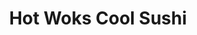 ---
layout: place
title: "Hot Woks Cool Sushi"
permalink: /illinois/chicago/hot-woks-cool-sushi.html
stateAbbr: IL
stateName: Illinois
cityName: Chicago
seo:
  name: "Hot Woks Cool Sushi"
  type: Restaurant
  links: null
description: "Hot Woks Cool Sushi serves delicious sushi in Chicago, Illinois. Try fresh Japanese dishes for a great dining experience. "
place_id: ChIJg4i4E6QsDogRouakuQx6drU
photos:
  - name: >-
      places/ChIJg4i4E6QsDogRouakuQx6drU/photos/AeeoHcL74ogEbHjwD6C6P8ElWPwH2N7nUcbPmiA1cLES7hx_etXSjCqnfDPRBofnP8WyAzLQ4mjTT10TKGI-7q2v21czyl-AA9ur88a76C9foIW0Nl3Vj9maYDUbISbqar3jzfkQl22EKSU0h8_o2vvxey0wgG4EKGZR4LGW9dyeDQDJZXE-J-7VLujTYyLsuJq1dZ2-MxedN48vuXowXG5ub43R0_HZn42ZVfvSROGnfVZeznVV151CkyDjGV7OxxEdc0Xnph7xmqtyKxo1phlDNPcaLbxy9QGHF8rIQTPF54HnEw2G8tnjfLsKhsR-2H1jUkZ0Nes8UD1-ec2CSPWAF3hq18lLo2aH0dD1MatZN3TnT9_lEaqV2vHgCFhhBwiDY1aikDfe9HdZfgepwE4YkbC6kJoEwtSEL8HJc--yM9unpRQ
    widthPx: 1080
    heightPx: 686
    authorAttributions:
      - displayName: Abdullah
        uri: https://maps.google.com/maps/contrib/102153862946180267307
        photoUri: >-
          https://lh3.googleusercontent.com/a-/ALV-UjW4kUHYT-shxZnjlXtnLL-iSQ5oiHEP1chdcYShPbn1i2DN8k5XeQ=s100-p-k-no-mo
    flagContentUri: >-
      https://www.google.com/local/imagery/report/?cb_client=maps_api_places.places_api&image_key=!1e10!2sCIHM0ogKEICAgIDujL6tzgE&hl=en-US
    googleMapsUri: >-
      https://www.google.com/maps/place//data=!3m4!1e2!3m2!1sCIHM0ogKEICAgIDujL6tzgE!2e10!4m2!3m1!1s0x880e2ca413b88883:0xb5767a0cb9a4e6a2
  - name: >-
      places/ChIJg4i4E6QsDogRouakuQx6drU/photos/AeeoHcKj4uIxJTSR2GNEo_V904rdVKmVCohAf2k8nUCm21sHOiOrlKWBWre6THslV1W5Q1jKXPBdHhJWPAa71PxhTfKwGYWek9hmtBMZTAhn8qYDA90rD5hJ_04WWz5w-BSPKlrluPUrbE5Pi598U-GW__h2V8Nqy3tXrK9X2cIKZQHUV2zZUh5G5uDXYGTocXHT_093WGJVsrxkjHyVZ66k1mSrhjWp7nxSFJXxKJ6PEC14qLI2YB7_1_bsjJr762CBoQjIR82Lldmqj4BvvQRo6ejIIaUWFyHiGdD5VNLhVMLbvQ
    widthPx: 2743
    heightPx: 1544
    authorAttributions:
      - displayName: Hot Woks Cool Sushi
        uri: https://maps.google.com/maps/contrib/118047545310799532078
        photoUri: >-
          https://lh3.googleusercontent.com/a-/ALV-UjXQ3GIuo5G9sOT2IIHIBYTy_PUmGMXh36HQiRtPDq3tq2US8sE=s100-p-k-no-mo
    flagContentUri: >-
      https://www.google.com/local/imagery/report/?cb_client=maps_api_places.places_api&image_key=!1e10!2sAF1QipNrKGNRP_mXMwcwW9a1SLs9FpMfn5HSUVDNxM_k&hl=en-US
    googleMapsUri: >-
      https://www.google.com/maps/place//data=!3m4!1e2!3m2!1sAF1QipNrKGNRP_mXMwcwW9a1SLs9FpMfn5HSUVDNxM_k!2e10!4m2!3m1!1s0x880e2ca413b88883:0xb5767a0cb9a4e6a2
  - name: >-
      places/ChIJg4i4E6QsDogRouakuQx6drU/photos/AeeoHcKVmavhQotqnkabjmaKsLWysFGtMHpqVjRAheXfKePeqnFe5TZAKUZB54rIfvo8dmiuRBZItueuD9oDah6G0o9WzNxjAlkNQ2-fwe9Zhefai3y4vl4OdXjg1PFY9YJnEjW6ZhfgWWKyV38lDPgwFrQb3ZGdygBxEC6wzrLJMoDSScELbSjDfVH6vwEL4KrpX8EYG1TrK34l_7LTLQSUk1wP1ZpQ1rJEdoXfk9R25595_fDaJ1BLoXztQYGvaCBIhpTmTBAcGsiU3Mobnn2c-HQFfheBJBKGYP_2VeHXb6QcF7x6fiIHRHKPxa0NN8WPUP9CDQmK6TVLwy9u3SlAEM0a6J7GBPMQf9UKNfAoM3i71uOpld0jW0hJ9vvSIoPnx6FAtpuPA745_r4weDfvLRTje9RldSe-aGzaE3b444i77rGm
    widthPx: 4032
    heightPx: 3024
    authorAttributions:
      - displayName: Jordan Cruz
        uri: https://maps.google.com/maps/contrib/109495507644329751473
        photoUri: >-
          https://lh3.googleusercontent.com/a/ACg8ocILvRkJ04aLS8KCiyBfg0NMsL69saGdYpIvG-mIyTVyYJ_RPg=s100-p-k-no-mo
    flagContentUri: >-
      https://www.google.com/local/imagery/report/?cb_client=maps_api_places.places_api&image_key=!1e10!2sCIHM0ogKEICAgMCw5q_P_AE&hl=en-US
    googleMapsUri: >-
      https://www.google.com/maps/place//data=!3m4!1e2!3m2!1sCIHM0ogKEICAgMCw5q_P_AE!2e10!4m2!3m1!1s0x880e2ca413b88883:0xb5767a0cb9a4e6a2
  - name: >-
      places/ChIJg4i4E6QsDogRouakuQx6drU/photos/AeeoHcIcSVF5iuQbdMooG9eN_a81rWedgWPxr2SvU_qdX0U7mGi2Gsi891LkfONOijLYFslN6RvAot0vNAaMXvCtkF9wMFuMBhSj8WQ2OXXnt3IBiRMsHG2uHGWNoEN0IeWQ5fix1QCtj4o9JVwtw8l7HN9kWt4NpO47T1ymbsx4eVF8Tgi79CvCU83FGFcytUuDn0mcQ0QFyt56o6RxnQ360qBdjB8Xcw-63YUO72VEoAstNLHHNiCgqXRdMhRa9YW3Cp30mY-v9GRMWOvUKvQS3buj3_Q6C3ILzJKhAKp5Jq14Qw
    widthPx: 3763
    heightPx: 3024
    authorAttributions:
      - displayName: Hot Woks Cool Sushi
        uri: https://maps.google.com/maps/contrib/118047545310799532078
        photoUri: >-
          https://lh3.googleusercontent.com/a-/ALV-UjXQ3GIuo5G9sOT2IIHIBYTy_PUmGMXh36HQiRtPDq3tq2US8sE=s100-p-k-no-mo
    flagContentUri: >-
      https://www.google.com/local/imagery/report/?cb_client=maps_api_places.places_api&image_key=!1e10!2sAF1QipOFgvjxxVk1V8x-fVJDu7_oPdW8-ZkksS-LRi88&hl=en-US
    googleMapsUri: >-
      https://www.google.com/maps/place//data=!3m4!1e2!3m2!1sAF1QipOFgvjxxVk1V8x-fVJDu7_oPdW8-ZkksS-LRi88!2e10!4m2!3m1!1s0x880e2ca413b88883:0xb5767a0cb9a4e6a2
  - name: >-
      places/ChIJg4i4E6QsDogRouakuQx6drU/photos/AeeoHcLNvZ6TA1dt4lHmQikCodk_bLx7qsvk05YtjpyivaZARFt7_f9ikzMY_4NVVcjGpUInb0XIh2dDpjmqLvPydu4EYMmrTrJTRGPO8-lHYLmTKjRQn3B3LK3ysF3dFPsfaI0i0e5p7F1seKVZAxpuwbNgYPu_RpuHb6PBfqJ8b1nh_GzUeXoXO70pZ9JdnbCaudQuxXKZ66v8wsXUqHBBMs494sCj10vE5Pe1GkwZEUMHngWp4a-iRik7f3gM-P2l_te9IUaCci4Yir-C4USqlCCygFa5j4twBRpfdlL2Ht-_DSBHwjJa97D8U8_iYSANdLoDj3GWBru7kgcEBpLzZD29svH-PfrI-zMTpP6PWkHJy4WbiFQdQyqVwPH5D4ndxEAsA8Zg53uKTOKpnQfrXAZQYovrFMgMHft4r1XNxw
    widthPx: 4032
    heightPx: 3024
    authorAttributions:
      - displayName: Dave Bowman
        uri: https://maps.google.com/maps/contrib/110990315511495668251
        photoUri: >-
          https://lh3.googleusercontent.com/a-/ALV-UjWoCTvxc4h4iTMrtDwLMTuqp56qEVMVLBkfAM4mrQ4p7KmkXLZn=s100-p-k-no-mo
    flagContentUri: >-
      https://www.google.com/local/imagery/report/?cb_client=maps_api_places.places_api&image_key=!1e10!2sCIHM0ogKEICAgICnxK6sLQ&hl=en-US
    googleMapsUri: >-
      https://www.google.com/maps/place//data=!3m4!1e2!3m2!1sCIHM0ogKEICAgICnxK6sLQ!2e10!4m2!3m1!1s0x880e2ca413b88883:0xb5767a0cb9a4e6a2
  - name: >-
      places/ChIJg4i4E6QsDogRouakuQx6drU/photos/AeeoHcKQbbytvh6hsqnBpiCj86g7UyT_owgIftqJDRo7BfnvPVPijZOHEBPljt_T51C6bWGbC6JQ9c4zoyEukpxHx1KkLCbIUjvMO2MQjhsz-EzvOjAf5qdz_SExu0cfhnREc-IBRQyBUzxPiRwN0CmuBpxcSv3A1TRjsm_oWoujNUrVJhkI5GJyIARgMjrt2m9Sw9ouA-6sC3_WNwyM_9RGmeefSypJH5vpKv3HG19HVHOoGJxdC7Nae7KrgLND2yBRJwe7DY8r9vY0StZHg-DBQVKChDZQxfAuchnzBklC1IPlaFrFClCjpnj3mM26aXemDyuqe_GnZXGvGqnXkl_Ni290PTRbhhzw5L0xtMd0_gavxKiqW594Ik-VFoQEGXGZkay4ZnXBLhG2SmMl9tpXjVefCToaGQhvvvsvcG2lQsVg7Nc
    widthPx: 4080
    heightPx: 2296
    authorAttributions:
      - displayName: beat shona
        uri: https://maps.google.com/maps/contrib/102998719718210389808
        photoUri: >-
          https://lh3.googleusercontent.com/a/ACg8ocI57tyB_GBrF60U2N-AA9b4ZjchsGp-K-4ysRGtMeaViJi_-kA=s100-p-k-no-mo
    flagContentUri: >-
      https://www.google.com/local/imagery/report/?cb_client=maps_api_places.places_api&image_key=!1e10!2sCIHM0ogKEICAgICP9ceT_wE&hl=en-US
    googleMapsUri: >-
      https://www.google.com/maps/place//data=!3m4!1e2!3m2!1sCIHM0ogKEICAgICP9ceT_wE!2e10!4m2!3m1!1s0x880e2ca413b88883:0xb5767a0cb9a4e6a2
  - name: >-
      places/ChIJg4i4E6QsDogRouakuQx6drU/photos/AeeoHcKoCKdOTmJ6i5QsK4sqeAsFYcrKCMAJ_BlmhWfh2VUTP9zL7EUeYpaCS285cLU-SvZDckpbBJ-RhM__0mtPa0q2eNr9nm9Nb0fjpT_9mVTiyU4PvvloKx3QFTmUaAnSN9uYBzVWp3lF2wIBuVyjr9vmYsMCYh3bF1GVSESx4HpZJds_UBZxlS0QWzWNfuBP2JlQCUDJwJAmFD6k0LOdHLteTwWcSQj5_BwolgpC7BZ6buYmQ9dqLsN255kNFUOrrL4_KAMMORE-JrXnCKWeqgsWzJq-BdMiZo01I83FINHzyQ
    widthPx: 2562
    heightPx: 2691
    authorAttributions:
      - displayName: Hot Woks Cool Sushi
        uri: https://maps.google.com/maps/contrib/118047545310799532078
        photoUri: >-
          https://lh3.googleusercontent.com/a-/ALV-UjXQ3GIuo5G9sOT2IIHIBYTy_PUmGMXh36HQiRtPDq3tq2US8sE=s100-p-k-no-mo
    flagContentUri: >-
      https://www.google.com/local/imagery/report/?cb_client=maps_api_places.places_api&image_key=!1e10!2sAF1QipPCqVO-zi44xUhi5xstn78J7-aTwUxQYuYizVJc&hl=en-US
    googleMapsUri: >-
      https://www.google.com/maps/place//data=!3m4!1e2!3m2!1sAF1QipPCqVO-zi44xUhi5xstn78J7-aTwUxQYuYizVJc!2e10!4m2!3m1!1s0x880e2ca413b88883:0xb5767a0cb9a4e6a2
  - name: >-
      places/ChIJg4i4E6QsDogRouakuQx6drU/photos/AeeoHcK4KzJKz3Wi22XpmbiIy-VnA7epCPY9yEKh1k2bLVA6oRODxKDwhdPqlK3O2IdKt9HBsRUjd4zzNwNMuouaIg5jDaK8U8NZm9r_CDkOpMxf13RVFBbFh1DR9-JxDTj2MkiDj2xA5-Z9aKPRgJUgD_yHc8qRJeBaU9hs-CM0xHKpymwLrWRCvE8U4p1baZHv8dbDF_pWNlScIuRwpWR7TRYi557ePVdiSwHCUhaPjGQQudgixSXuGeKuqZ-2U_3d-coYpMUi908XHNxK4QS3856wU0pEl9el6uQV3iAJEfVuhMn1nLsjjr0aEBYD-5JUFayrScGCxiMT7S0u-w3RI5OCQJkSod8S04mn-poaMfbsOddn2oQ5hhQA4XFWZEQQijRoNQcRgtqPDiOtcUn1HQHsTf61bBMFqS7jPGGl_0PN9daK
    widthPx: 4032
    heightPx: 3024
    authorAttributions:
      - displayName: Dave Bowman
        uri: https://maps.google.com/maps/contrib/110990315511495668251
        photoUri: >-
          https://lh3.googleusercontent.com/a-/ALV-UjWoCTvxc4h4iTMrtDwLMTuqp56qEVMVLBkfAM4mrQ4p7KmkXLZn=s100-p-k-no-mo
    flagContentUri: >-
      https://www.google.com/local/imagery/report/?cb_client=maps_api_places.places_api&image_key=!1e10!2sCIHM0ogKEICAgICnxK6szQE&hl=en-US
    googleMapsUri: >-
      https://www.google.com/maps/place//data=!3m4!1e2!3m2!1sCIHM0ogKEICAgICnxK6szQE!2e10!4m2!3m1!1s0x880e2ca413b88883:0xb5767a0cb9a4e6a2
  - name: >-
      places/ChIJg4i4E6QsDogRouakuQx6drU/photos/AeeoHcK4mxnloF02rfcpoESE6ICUKrNVFqDWVmi-5Sbq4-HCFS8CjJzcFnq3lwUS5s8y2NCKlbCLHdvw_5uBJ3Bh4y5Lv_DQuzcliU25T4K8kW6pfQpCf29GQbgU0jgKKbhnWUhRERHO-N9HFh7zbdwbrDs1OHWWZtknOYIMBnUmetfZxBeOzZl_hlHntjsSi9_OeJe1fNLnCht5zRyQscZ4Vwenv3jUY0aF9HZv4aiJ86-LwE2rD5KfFEaZTHETfMER6N8XSIWNcWkbS3tfH7uu1dF8pBtgJb65erC-84p_GPadJJTyF-k6C6d-QPMPxc5I82-vGtz6HMdqx-5IvD4qrd6OVGgZyMnwaE5YqGjEz0GRvv2cQLjlahsUSnlb8l-RrRj29KF-kFWH0kIlYkWjEfdLUBfczSiimmU9mGPMP3hD_yqe
    widthPx: 3024
    heightPx: 4032
    authorAttributions:
      - displayName: 오늘도맑음
        uri: https://maps.google.com/maps/contrib/100406507176376055485
        photoUri: >-
          https://lh3.googleusercontent.com/a-/ALV-UjU8kHop6ReUjKZu46fl4y-EPoP2TMjwsxqu1KrCaGbU0OzjG1J_=s100-p-k-no-mo
    flagContentUri: >-
      https://www.google.com/local/imagery/report/?cb_client=maps_api_places.places_api&image_key=!1e10!2sCIHM0ogKEICAgICLwtG9mgE&hl=en-US
    googleMapsUri: >-
      https://www.google.com/maps/place//data=!3m4!1e2!3m2!1sCIHM0ogKEICAgICLwtG9mgE!2e10!4m2!3m1!1s0x880e2ca413b88883:0xb5767a0cb9a4e6a2
  - name: >-
      places/ChIJg4i4E6QsDogRouakuQx6drU/photos/AeeoHcIzUTkhRBNGqIZjONL8yQMtEYdR7m2lUPk1PJ-ZAT4XfklDFmdmC2tbDeFPBEmWJBksMOQygCAGw97-EIAxze75GczSw95SmqWEejn-oUfMSFTa6kcs-aAdi59G1KDrS5GYe2llUBIBqdiYsKS4XF2bU6wdbg82XKKIZslHp7rEGsRD9iD1_d63F6zvQWVDkn0qamaiI9LKkGSq9ozXlDTeSHAMY_sNntEcQpsijSpM6AzdFujfT7nmgOD-LnUs4GLp04Gvwx_toukcSXosNLpRGuIx9bNBi9EPhPqzJsU03yfByNCwexX65UySCXAYibzGtT2uRlUg3bgE23iMQC7aNkwQmCHUAOOfTM8LvO3fTb7pbj14EX9MytWxM4tecxn1PFRHsqrtUA7BpyNddBs9rODRSGQp95Lk-BYyGd5bSQ
    widthPx: 4032
    heightPx: 3024
    authorAttributions:
      - displayName: Jordan Cruz
        uri: https://maps.google.com/maps/contrib/109495507644329751473
        photoUri: >-
          https://lh3.googleusercontent.com/a/ACg8ocILvRkJ04aLS8KCiyBfg0NMsL69saGdYpIvG-mIyTVyYJ_RPg=s100-p-k-no-mo
    flagContentUri: >-
      https://www.google.com/local/imagery/report/?cb_client=maps_api_places.places_api&image_key=!1e10!2sCIHM0ogKEICAgMCw5q_PfA&hl=en-US
    googleMapsUri: >-
      https://www.google.com/maps/place//data=!3m4!1e2!3m2!1sCIHM0ogKEICAgMCw5q_PfA!2e10!4m2!3m1!1s0x880e2ca413b88883:0xb5767a0cb9a4e6a2
address: MILLENNIUM PARK, 30 S Michigan Ave, Chicago, IL 60603, USA
street: MILLENNIUM PARK, 30 S Michigan Ave
city: Chicago
state: IL
zip: '60603'
country: USA
neighborhood: Chicago Loop
latitude: '41.881116'
longitude: '-87.624647'
accessibility_options:
  wheelchairAccessibleEntrance: true
  wheelchairAccessibleRestroom: true
  wheelchairAccessibleSeating: true
business_status: OPERATIONAL
name: Hot Woks Cool Sushi
google_maps_links:
  directionsUri: >-
    https://www.google.com/maps/dir//''/data=!4m7!4m6!1m1!4e2!1m2!1m1!1s0x880e2ca413b88883:0xb5767a0cb9a4e6a2!3e0
  placeUri: https://maps.google.com/?cid=13075772763189601954
  writeAReviewUri: >-
    https://www.google.com/maps/place//data=!4m3!3m2!1s0x880e2ca413b88883:0xb5767a0cb9a4e6a2!12e1
  reviewsUri: >-
    https://www.google.com/maps/place//data=!4m4!3m3!1s0x880e2ca413b88883:0xb5767a0cb9a4e6a2!9m1!1b1
  photosUri: >-
    https://www.google.com/maps/place//data=!4m3!3m2!1s0x880e2ca413b88883:0xb5767a0cb9a4e6a2!10e5
primary_type: Asian Restaurant
opening_hours:
  regular: null
  current: null
secondary_opening_hours:
  regular:
    weekdayDescriptions: null
    type: null
  current:
    weekdayDescriptions: null
    type: null
phone: null
price_level: null
price_range: null
rating: null
rating_count: 0
website: null
reviews: null
parking_options: null
payment_options: null
allow_dogs: null
curbside_pickup: null
delivery: null
dine_in: null
good_for_children: null
good_for_groups: null
good_for_sports: null
live_music: null
menu_for_children: null
outdoor_seating: null
reservable: null
restroom: null
serves_beer: null
serves_breakfast: null
serves_brunch: null
serves_cocktails: null
serves_coffee: null
serves_dinner: null
serves_dessert: null
serves_lunch: null
serves_vegetarian_food: null
serves_wine: null
takeout: null
summary: null

---